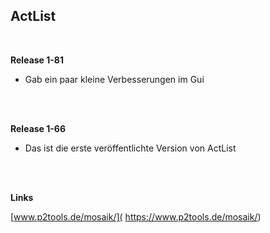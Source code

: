 ## ActList

<br />

**Release 1-81**

* Gab ein paar kleine Verbesserungen im Gui


<br />
<br />

**Release 1-66**

* Das ist die erste veröffentlichte Version von ActList



<br />
<br />

**Links**

[www.p2tools.de/mosaik/]( https://www.p2tools.de/mosaik/)
